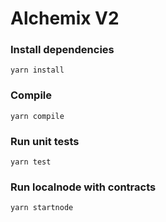 # Alchemix V2

### Install dependencies
`yarn install`

### Compile
`yarn compile`

### Run unit tests
`yarn test`

### Run localnode with contracts
`yarn startnode`
